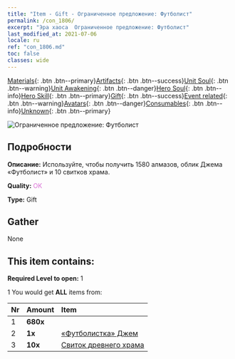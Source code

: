 ```yaml
---
title: "Item - Gift - Ограниченное предложение: Футболист"
permalink: /con_1806/
excerpt: "Эра хаоса  Ограниченное предложение: Футболист"
last_modified_at: 2021-07-06
locale: ru
ref: "con_1806.md"
toc: false
classes: wide
---
```

 [Materials](/ItemsRU/){: .btn .btn--primary}[Artifacts](/ItemsRU/Artifacts/){: .btn .btn--success}[Unit Soul](/ItemsRU/UnitSoul/){: .btn .btn--warning}[Unit Awakening](/ItemsRU/UnitAwakening/){: .btn .btn--danger}[Hero Soul](/ItemsRU/HeroSoul/){: .btn .btn--info}[Hero Skill](/ItemsRU/HeroSkill/){: .btn .btn--primary}[Gift](/ItemsRU/Gift/){: .btn .btn--success}[Event related](/ItemsRU/Events/){: .btn .btn--warning}[Avatars](/ItemsRU/Avatars/){: .btn .btn--danger}[Consumables](/ItemsRU/Consumables/){: .btn .btn--info}[Unknown](/ItemsRU/Unknown/){: .btn .btn--primary}

 ![Ограниченное предложение: Футболист](/images/t/i_907100.png)

## Подробности
 **Описание:** Используйте, чтобы получить 1580 алмазов, облик Джема «Футболист» и 10 свитков храма.

 **Quality:** <span style="color: #DA70D6">OK</span>

 **Type:** Gift

## Gather

  None

## This item contains:

 **Required Level to open:** 1

 1 You would get **ALL** items  from:

  | Nr | Amount |     Item    |
  |:---|:-------|:------------|
  | 1 |  **680x** | <i class="fas fa-gem"/> |  | 
  | 2 |  **1x** | [«Футболистка» Джем](/ItemsRU/con_1046/) |  | 
  | 3 |  **10x** | [Свиток древнего храма](/ItemsRU/con_697/) |  | 
